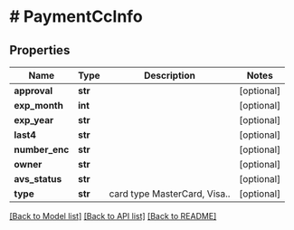 # # PaymentCcInfo


## Properties 


Name | Type | Description | Notes
------------ | ------------- | ------------- | -------------
**approval**| **str** |   | [optional]
**exp_month**| **int** |   | [optional]
**exp_year**| **str** |   | [optional]
**last4**| **str** |   | [optional]
**number_enc**| **str** |   | [optional]
**owner**| **str** |   | [optional]
**avs_status**| **str** |   | [optional]
**type**| **str** | card type MasterCard, Visa..  | [optional]


[[Back to Model list]](../../README.md#models) [[Back to API list]](../../README.md#endpoints) [[Back to README]](../../README.md)


